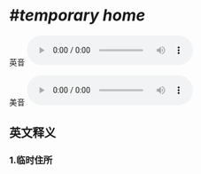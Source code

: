 # ***\#temporary home*** 
英音
<audio src="./media/temporary home1_AAC.aac" controls="controls"></audio>

美音
<audio src="./media/temporary home2_AAC.aac" controls="controls"></audio>



  

英文释义
---
### 1.**临时住所**  


